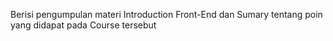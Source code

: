 Berisi pengumpulan materi Introduction Front-End dan Sumary tentang poin yang didapat pada Course tersebut
